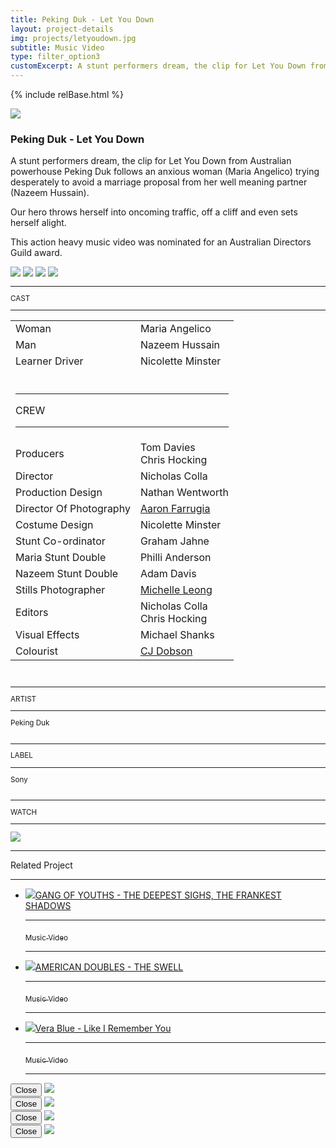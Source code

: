 ```yaml
---
title: Peking Duk - Let You Down
layout: project-details
img: projects/letyoudown.jpg
subtitle: Music Video
type: filter_option3
customExcerpt: A stunt performers dream, the clip for Let You Down from Australian powerhouse Peking Duk follows an anxious woman (Maria Angelico) trying desperately to avoid a marriage proposal from her well meaning partner (Nazeem Hussain).
---
```


{% include relBase.html %}

 <div id="heroImage">
        <img src="{{ relBase }}img/gallery/letyoudown1.jpg"></div>
 <section id="details">
    <article><span id="main-detail">
      <h1>Peking Duk - Let You Down</h1><p>A stunt performers dream, the clip for Let You Down from Australian powerhouse Peking Duk follows an anxious woman (Maria Angelico) trying desperately to avoid a marriage proposal from her well meaning partner (Nazeem Hussain).
      </p><p>
        Our hero throws herself into oncoming traffic, off a cliff and even sets herself alight.
      </p><p>
        This action heavy music video was nominated for an Australian Directors Guild award.</p>        
<div id="gallery">
        <img src="{{ relBase }}img/gallery/letyoudown2.jpg" id="img2" data-hystmodal="#myModal2">
        <img src="{{ relBase }}img/gallery/letyoudown3.jpg" id="img2" data-hystmodal="#myModal3">
        <img src="{{ relBase }}img/gallery/letyoudown4.jpg" id="img2" data-hystmodal="#myModal4">
        <img src="{{ relBase }}img/gallery/letyoudown5.jpg" id="img5" data-hystmodal="#myModal5">
      </div>
      </span>
      <sub>
        <hr>CAST
        <hr class="margin_bottom">
        <table>
          <tr><td>Woman</td><td> Maria Angelico</td></tr>
          <tr><td>Man</td><td>Nazeem Hussain</td></tr>
          <tr><td>Learner Driver</td><td>Nicolette Minster</td></tr>
          <tr><td colspan="2"><br><hr>CREW
            <hr></td></tr><tr><td>
        Producers</td><td>Tom Davies<br>Chris Hocking</td></tr><tr><td>
        Director</td><td>Nicholas Colla</td></tr><tr><td>
        Production Design</td><td>Nathan Wentworth</td></tr><tr><td>
        Director Of Photography</td><td><a href="http://www.aaronfarrugiafilm.com/" rel="noopener noreferrer" target="_blank">Aaron Farrugia</a></td></tr><tr><td>
        Costume Design</td><td>Nicolette Minster</td></tr><tr><td>
        Stunt Co-ordinator</td><td>Graham Jahne</td></tr><tr><td>
        Maria Stunt Double</td><td>Philli Anderson</td></tr><tr><td>
        Nazeem Stunt Double</td><td>Adam Davis</td></tr><tr><td>
        Stills Photographer</td><td><a href="http://www.micapixel.com/" rel="noopener noreferrer" target="_blank">Michelle Leong</a></td></tr><tr><td>
        Editors</td><td>Nicholas Colla<br>Chris Hocking</td></tr><tr><td>
        Visual Effects</td><td>Michael Shanks</td></tr><tr><td>
        Colourist</td><td> <a href="http://www.cjdobson.com/" rel="noopener noreferrer" target="_blank">CJ Dobson</a></td></tr></table><br>
        <hr>ARTIST
        <hr>
        Peking Duk<br>
        <br>
        <hr>LABEL
        <hr>
        Sony<br><br>
        <hr>WATCH
        <hr>
        <a href="https://www.youtube.com/watch?v=zUfVJ7c22r8" target="_blank"><img src="{{ relBase }}img/social/youtube.svg" class="youtube"></a>
      </sub>
    </article>
    <div id="related">
      <hr>
      Related Project
      <hr>
      <ul>
        <li><a href="../gang-of-youths-the-deepest-sighs-the-frankest-shadows/"><img src="{{ relBase }}img/projects/sighs.jpg">GANG OF YOUTHS - THE DEEPEST SIGHS, THE FRANKEST SHADOWS
          <hr><sub>Music Video</sub>
          <hr></a>
        </li>
        <li><a href="../american-doubles-the-swell/"><img src="{{ relBase }}img/projects/swell.jpg">AMERICAN DOUBLES - THE SWELL
          <hr><sub>Music Video</sub>
          <hr></a>
        </li>
        <li><a href="../vera-blue-like-i-remember-you/"><img src="{{ relBase }}img/projects/liry.jpg">Vera Blue - Like I Remember You
          <hr><sub>Music Video</sub>
          <hr></a>
        </li>
      </ul>
    </div>
  </section>

<div class="hystmodal" id="myModal2" aria-hidden="true">
    <div class="hystmodal__wrap">
        <div class="hystmodal__window" role="dialog" aria-modal="true">
            <button data-hystclose class="hystmodal__close">Close</button>
            <!-- You modal HTML markup -->
        <img src="{{ relBase }}img/gallery/letyoudown2.jpg" id="img2">
        </div>
    </div>
</div>

<div class="hystmodal" id="myModal3" aria-hidden="true">
    <div class="hystmodal__wrap">
        <div class="hystmodal__window" role="dialog" aria-modal="true">
            <button data-hystclose class="hystmodal__close">Close</button>
            <!-- You modal HTML markup -->
        <img src="{{ relBase }}img/gallery/letyoudown3.jpg" id="img3">
        </div>
    </div>
</div>
<div class="hystmodal" id="myModal4" aria-hidden="true">
    <div class="hystmodal__wrap">
        <div class="hystmodal__window" role="dialog" aria-modal="true">
            <button data-hystclose class="hystmodal__close">Close</button>
            <!-- You modal HTML markup -->
        <img src="{{ relBase }}img/gallery/letyoudown4.jpg" id="img4">
        </div>
    </div>
</div>
<div class="hystmodal" id="myModal5" aria-hidden="true">
    <div class="hystmodal__wrap">
        <div class="hystmodal__window" role="dialog" aria-modal="true">
            <button data-hystclose class="hystmodal__close">Close</button>
            <!-- You modal HTML markup -->
        <img src="{{ relBase }}img/gallery/letyoudown5.jpg" id="img5">
        </div>
    </div>
</div>

  <div id="gradient"></div>
